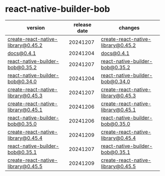 # react-native-builder-bob	


|version|release date|changes|
|---|---|---|
|create-react-native-library@0.45.2|20241207|[create-react-native-library@0.45.2](./create-react-native-library@0.45.2-20241207.md)|
|docs@0.4.1|20241204|[docs@0.4.1](./docs@0.4.1-20241204.md)|
|react-native-builder-bob@0.35.2|20241207|[react-native-builder-bob@0.35.2](./react-native-builder-bob@0.35.2-20241207.md)|
|react-native-builder-bob@0.34.0|20241204|[react-native-builder-bob@0.34.0](./react-native-builder-bob@0.34.0-20241204.md)|
|create-react-native-library@0.45.3|20241207|[create-react-native-library@0.45.3](./create-react-native-library@0.45.3-20241207.md)|
|create-react-native-library@0.45.1|20241206|[create-react-native-library@0.45.1](./create-react-native-library@0.45.1-20241206.md)|
|react-native-builder-bob@0.35.0|20241206|[react-native-builder-bob@0.35.0](./react-native-builder-bob@0.35.0-20241206.md)|
|create-react-native-library@0.45.4|20241209|[create-react-native-library@0.45.4](./create-react-native-library@0.45.4-20241209.md)|
|react-native-builder-bob@0.35.1|20241207|[react-native-builder-bob@0.35.1](./react-native-builder-bob@0.35.1-20241207.md)|
|create-react-native-library@0.45.5|20241209|[create-react-native-library@0.45.5](./create-react-native-library@0.45.5-20241209.md)|
